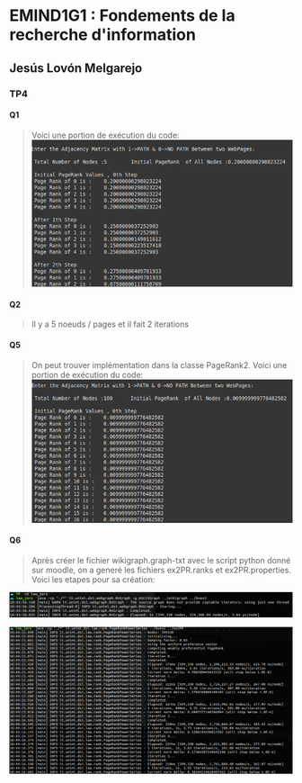 # EMIND1G1 : Fondements de la recherche d'information

## Jesús Lovón Melgarejo

### TP4

#### Q1 
> Voici une portion de exécution du code:
![Q1_img](https://github.com/jeslev/UPS-FRI/raw/TP4/screenshots/q1.png "Q1_img")
#### Q2
> Il y a 5 noeuds / pages et il fait 2 iterations

#### Q5
> On peut trouver implémentation dans la classe PageRank2. Voici une portion de exécution du code:
![Q5_img](https://github.com/jeslev/UPS-FRI/raw/TP4/screenshots/q5.png "Q5_img")
#### Q6 
> Après créer le fichier wikigraph.graph-txt avec le script python donné sur moodle, on a generé les fichiers ex2PR.ranks et ex2PR.properties.
> Voici les etapes pour sa création:

![Q61_img](https://github.com/jeslev/UPS-FRI/raw/TP4/screenshots/q6-1.png "Q61_img")

![Q62_img](https://github.com/jeslev/UPS-FRI/raw/TP4/screenshots/q6-2.png "Q62_img")